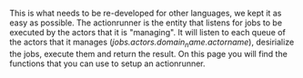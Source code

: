 
This is what needs to be re-developed for other languages, we kept it as easy as possible. The actionrunner is the entity that listens for jobs to be executed by the actors that it is "managing". It will listen to each queue of the actors that it manages (*jobs.actors.$domain_name.$actorname*), desirialize the jobs, execute them and return the result. On this page you will find the functions that you can use to setup an actionrunner.
